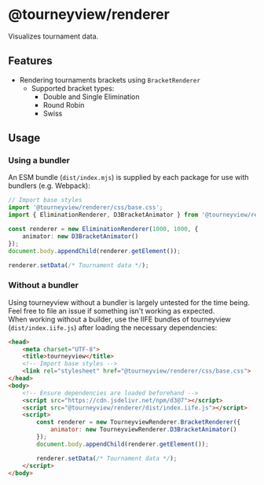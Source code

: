 # @tourneyview/renderer

Visualizes tournament data.

## Features

- Rendering tournaments brackets using `BracketRenderer`
  - Supported bracket types:
    - Double and Single Elimination
    - Round Robin
    - Swiss

## Usage

### Using a bundler

An ESM bundle (`dist/index.mjs`) is supplied by each package for use with bundlers (e.g. Webpack):

```ts
// Import base styles
import '@tourneyview/renderer/css/base.css';
import { EliminationRenderer, D3BracketAnimator } from '@tourneyview/renderer';

const renderer = new EliminationRenderer(1000, 1000, {
    animator: new D3BracketAnimator()
});
document.body.appendChild(renderer.getElement());

renderer.setData(/* Tournament data */);
```

### Without a bundler

Using tourneyview without a bundler is largely untested for the time being. Feel free to file an issue if something isn't working as expected.  
When working without a builder, use the IIFE bundles of tourneyview (`dist/index.iife.js`) after loading the necessary dependencies:

```html
<head>
    <meta charset="UTF-8">
    <title>tourneyview</title>
    <!-- Import base styles -->
    <link rel="stylesheet" href="@tourneyview/renderer/css/base.css">
</head>
<body>
    <!-- Ensure dependencies are loaded beforehand -->
    <script src="https://cdn.jsdelivr.net/npm/d3@7"></script>
    <script src="@tourneyview/renderer/dist/index.iife.js"></script>
    <script>
        const renderer = new TourneyviewRenderer.BracketRenderer({
            animator: new TourneyviewRenderer.D3BracketAnimator()
        });
        document.body.appendChild(renderer.getElement());

        renderer.setData(/* Tournament data */);
    </script>
</body>
```
